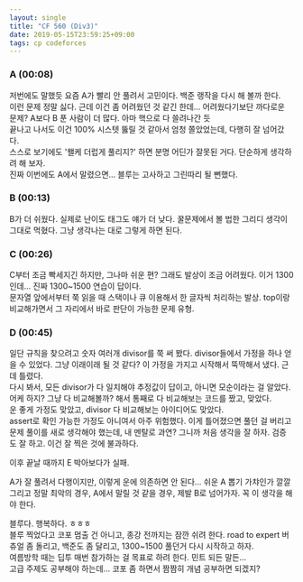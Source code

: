 ```yaml
---
layout: single
title: "CF 560 (Div3)"
date: 2019-05-15T23:59:25+09:00
tags: cp codeforces
---
```


### A (00:08)
저번에도 말했듯 요즘 A가 빨리 안 풀려서 고민이다. 백준 랭작을 다시 해 볼까 한다.  
이런 문제 정말 싫다. 근데 이건 좀 어려웠던 것 같긴 한데... 어려웠다기보단 까다로운 문제? A보다 B 푼 사람이 더 많다. 아마 핵으로 다 쓸려나간 듯  
끝나고 나서도 이건 100% 시스텟 뚫릴 것 같아서 엄청 쫄았었는데, 다행히 잘 넘어갔다.  
스스로 보기에도 '왤케 더럽게 풀리지?' 하면 분명 어딘가 잘못된 거다. 단순하게 생각하려 해 보자.  
진짜 이번에도 A에서 말렸으면... 블루는 고사하고 그린따리 될 뻔했다.  

### B (00:13) 
B가 더 쉬웠다. 실제로 난이도 태그도 얘가 더 낮다. 꿀문제에서 볼 법한 그리디 생각이 그대로 먹혔다. 그냥 생각나는 대로 그렇게 하면 된다.  

### C (00:26)
C부터 조금 빡세지긴 하지만, 그나마 쉬운 편? 그래도 발상이 조금 어려웠다. 이거 1300인데... 진짜 1300~1500 연습이 답이다.  
문자열 앞에서부터 쭉 읽을 때 스택이나 큐 이용해서 한 글자씩 처리하는 발상. top이랑 비교해가면서 그 자리에서 바로 판단이 가능한 문제 유형. 

### D (00:45)
일단 규칙을 찾으려고 숫자 여러개 divisor를 쭉 써 봤다. divisor들에서 가정을 하나 얻을 수 있었다. 그냥 이래이래 될 것 같다? 이 가정을 가지고 시작해서 뚝딱해서 냈다. 근데 틀렸다.  
다시 봐서, 모든 divisor가 다 일치해야 추정값이 답이고, 아니면 모순이라는 걸 알았다. 어케 하지? 그냥 다 비교해볼까? 해서 통째로 다 비교해보는 코드를 짰고, 맞았다.  
운 좋게 가정도 맞았고, divisor 다 비교해보는 아이디어도 맞았다.  
assert로 확인 가능한 가정도 아니여서 아주 위험했다. 이게 틀어졌으면 풀던 걸 버리고 문제 풀이를 새로 생각해야 했는데, 내 멘탈로 과연? 그니까 처음 생각을 잘 하자. 검증도 잘 하고. 이건 잘 찍은 것에 불과하다.  

이후 끝날 때까지 E 박아보다가 실패.  

A가 잘 풀려서 다행이지만, 이렇게 운에 의존하면 안 된다... 쉬운 A 뽑기 가챠인가 깔깔  
그리고 정말 최악의 경우, A에서 말릴 것 같을 경우, 제발 B로 넘어가자. 꼭 이 생각을 해야 한다.  

블루다. 행복하다. ㅎㅎㅎ  
블루 찍었다고 코포 멈출 건 아니고, 종강 전까지는 잠깐 쉬려 한다. road to expert 버츄얼 좀 돌리고, 백준도 좀 달리고, 1300~1500 풀던거 다시 시작하고 하자.  
여름방학 때는 딥투 매번 참가하는 걸 목표로 하려 한다. 민트 되든 말든...  
고급 주제도 공부해야 하는데... 코포 좀 하면서 짬짬히 개념 공부하면 되겠지?  